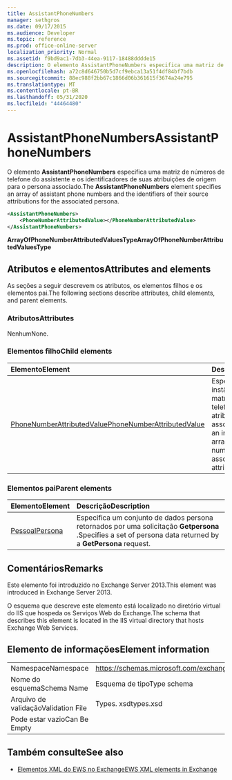 ```yaml
---
title: AssistantPhoneNumbers
manager: sethgros
ms.date: 09/17/2015
ms.audience: Developer
ms.topic: reference
ms.prod: office-online-server
localization_priority: Normal
ms.assetid: f9bd9ac1-7db3-44ea-9117-18488dddde15
description: O elemento AssistantPhoneNumbers especifica uma matriz de números de telefone do assistente e os identificadores de suas atribuições de origem para o persona associado.
ms.openlocfilehash: a72c8d646750b5d7cf9ebca13a51f4df84bf7bdb
ms.sourcegitcommit: 88ec988f2bb67c1866d06b361615f3674a24e795
ms.translationtype: MT
ms.contentlocale: pt-BR
ms.lasthandoff: 05/31/2020
ms.locfileid: "44464480"
---
```

# <a name="assistantphonenumbers"></a><span data-ttu-id="1a429-103">AssistantPhoneNumbers</span><span class="sxs-lookup"><span data-stu-id="1a429-103">AssistantPhoneNumbers</span></span>

<span data-ttu-id="1a429-104">O elemento **AssistantPhoneNumbers** especifica uma matriz de números de telefone do assistente e os identificadores de suas atribuições de origem para o persona associado.</span><span class="sxs-lookup"><span data-stu-id="1a429-104">The **AssistantPhoneNumbers** element specifies an array of assistant phone numbers and the identifiers of their source attributions for the associated persona.</span></span> 
  
```XML
<AssistantPhoneNumbers>
    <PhoneNumberAttributedValue></PhoneNumberAttributedValue>
</AssistantPhoneNumbers>
```

 <span data-ttu-id="1a429-105">**ArrayOfPhoneNumberAttributedValuesType**</span><span class="sxs-lookup"><span data-stu-id="1a429-105">**ArrayOfPhoneNumberAttributedValuesType**</span></span>
## <a name="attributes-and-elements"></a><span data-ttu-id="1a429-106">Atributos e elementos</span><span class="sxs-lookup"><span data-stu-id="1a429-106">Attributes and elements</span></span>

<span data-ttu-id="1a429-107">As seções a seguir descrevem os atributos, os elementos filhos e os elementos pai.</span><span class="sxs-lookup"><span data-stu-id="1a429-107">The following sections describe attributes, child elements, and parent elements.</span></span>
  
### <a name="attributes"></a><span data-ttu-id="1a429-108">Atributos</span><span class="sxs-lookup"><span data-stu-id="1a429-108">Attributes</span></span>

<span data-ttu-id="1a429-109">Nenhum</span><span class="sxs-lookup"><span data-stu-id="1a429-109">None.</span></span>
  
### <a name="child-elements"></a><span data-ttu-id="1a429-110">Elementos filho</span><span class="sxs-lookup"><span data-stu-id="1a429-110">Child elements</span></span>

|<span data-ttu-id="1a429-111">**Elemento**</span><span class="sxs-lookup"><span data-stu-id="1a429-111">**Element**</span></span>|<span data-ttu-id="1a429-112">**Descrição**</span><span class="sxs-lookup"><span data-stu-id="1a429-112">**Description**</span></span>|
|:-----|:-----|
|[<span data-ttu-id="1a429-113">PhoneNumberAttributedValue</span><span class="sxs-lookup"><span data-stu-id="1a429-113">PhoneNumberAttributedValue</span></span>](phonenumberattributedvalue.md) <br/> |<span data-ttu-id="1a429-114">Especifica uma instância de uma matriz de números de telefone e suas atribuições associadas.</span><span class="sxs-lookup"><span data-stu-id="1a429-114">Specifies an instance of an array of phone numbers and their associated attributions.</span></span>  <br/> |
   
### <a name="parent-elements"></a><span data-ttu-id="1a429-115">Elementos pai</span><span class="sxs-lookup"><span data-stu-id="1a429-115">Parent elements</span></span>

|<span data-ttu-id="1a429-116">**Elemento**</span><span class="sxs-lookup"><span data-stu-id="1a429-116">**Element**</span></span>|<span data-ttu-id="1a429-117">**Descrição**</span><span class="sxs-lookup"><span data-stu-id="1a429-117">**Description**</span></span>|
|:-----|:-----|
|[<span data-ttu-id="1a429-118">Pessoal</span><span class="sxs-lookup"><span data-stu-id="1a429-118">Persona</span></span>](persona.md) <br/> |<span data-ttu-id="1a429-119">Especifica um conjunto de dados persona retornados por uma solicitação **Getpersona** .</span><span class="sxs-lookup"><span data-stu-id="1a429-119">Specifies a set of persona data returned by a **GetPersona** request.</span></span>  <br/> |
   
## <a name="remarks"></a><span data-ttu-id="1a429-120">Comentários</span><span class="sxs-lookup"><span data-stu-id="1a429-120">Remarks</span></span>

<span data-ttu-id="1a429-121">Este elemento foi introduzido no Exchange Server 2013.</span><span class="sxs-lookup"><span data-stu-id="1a429-121">This element was introduced in Exchange Server 2013.</span></span>
  
<span data-ttu-id="1a429-122">O esquema que descreve este elemento está localizado no diretório virtual do IIS que hospeda os Serviços Web do Exchange.</span><span class="sxs-lookup"><span data-stu-id="1a429-122">The schema that describes this element is located in the IIS virtual directory that hosts Exchange Web Services.</span></span>
  
## <a name="element-information"></a><span data-ttu-id="1a429-123">Elemento de informações</span><span class="sxs-lookup"><span data-stu-id="1a429-123">Element information</span></span>

|||
|:-----|:-----|
|<span data-ttu-id="1a429-124">Namespace</span><span class="sxs-lookup"><span data-stu-id="1a429-124">Namespace</span></span>  <br/> |https://schemas.microsoft.com/exchange/services/2006/types  <br/> |
|<span data-ttu-id="1a429-125">Nome do esquema</span><span class="sxs-lookup"><span data-stu-id="1a429-125">Schema Name</span></span>  <br/> |<span data-ttu-id="1a429-126">Esquema de tipo</span><span class="sxs-lookup"><span data-stu-id="1a429-126">Type schema</span></span>  <br/> |
|<span data-ttu-id="1a429-127">Arquivo de validação</span><span class="sxs-lookup"><span data-stu-id="1a429-127">Validation File</span></span>  <br/> |<span data-ttu-id="1a429-128">Types. xsd</span><span class="sxs-lookup"><span data-stu-id="1a429-128">types.xsd</span></span>  <br/> |
|<span data-ttu-id="1a429-129">Pode estar vazio</span><span class="sxs-lookup"><span data-stu-id="1a429-129">Can Be Empty</span></span>  <br/> ||
   
## <a name="see-also"></a><span data-ttu-id="1a429-130">Também consulte</span><span class="sxs-lookup"><span data-stu-id="1a429-130">See also</span></span>

- [<span data-ttu-id="1a429-131">Elementos XML do EWS no Exchange</span><span class="sxs-lookup"><span data-stu-id="1a429-131">EWS XML elements in Exchange</span></span>](ews-xml-elements-in-exchange.md)

